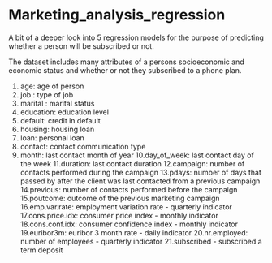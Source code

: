 # Marketing_analysis_regression

A bit of a deeper look into 5 regression models for the purpose of predicting whether a person will be subscribed or not. 

The dataset includes many attributes of a persons socioeconomic and economic status and whether or not they subscribed to a phone plan.

1. age: age of person
2. job : type of job
3. marital : marital status
4. education: education level
5. default: credit in default
6. housing: housing loan
7. loan: personal loan
8. contact: contact communication type
9. month: last contact month of year
10.day_of_week: last contact day of the week
11.duration: last contact duration
12.campaign: number of contacts performed during the campaign
13.pdays: number of days that passed by after the client was last contacted
from a previous campaign
14.previous: number of contacts performed before the campaign
15.poutcome: outcome of the previous marketing campaign
16.emp.var.rate: employment variation rate - quarterly indicator
17.cons.price.idx: consumer price index - monthly indicator
18.cons.conf.idx: consumer confidence index - monthly indicator
19.euribor3m: euribor 3 month rate - daily indicator
20.nr.employed: number of employees - quarterly indicator
21.subscribed - subscribed a term deposit
